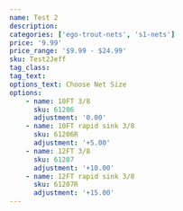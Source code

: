 ```yaml
---
name: Test 2
description:
categories: ['ego-trout-nets', 's1-nets']
price: '9.99'
price_range: '$9.99 - $24.99'
sku: Test2Jeff
tag_class:
tag_text:
options_text: Choose Net Size
options:
    - name: 10FT 3/8
      sku: 61206
      adjustment: '0.00'
    - name: 10FT rapid sink 3/8
      sku: 61206R
      adjustment: '+5.00'
    - name: 12FT 3/8
      sku: 61207
      adjustment: '+10.00'
    - name: 12FT rapid sink 3/8
      sku: 61207R
      adjustment: '+15.00'
---
```

